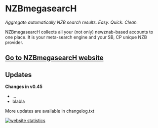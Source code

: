 **NZBmegasearcH** 
======================

*Aggregate automatically NZB search results. Easy. Quick. Clean.*

NZBmegasearcH collects all your (not only) newznab-based accounts to one place. It is your meta-search engine and your SB, CP unique NZB provider.

## [Go to NZBmegasearcH website](http://pillone.github.io/usntssearch/)

## Updates

**Changes in v0.45**

- ...
- blabla

More updates are available in changelog.txt

<a title="website statistics" href="http://statcounter.com/" 
target="_blank"><img
src="http://c.statcounter.com/8769563/0/45111251/0/" alt="website statistics" style="border:none;"></a>
